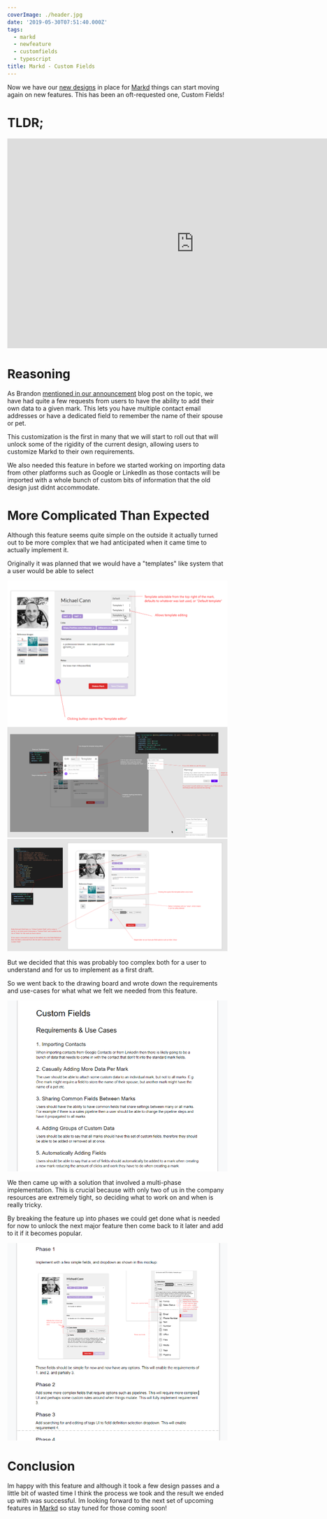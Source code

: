 ```yaml
---
coverImage: ./header.jpg
date: '2019-05-30T07:51:40.000Z'
tags:
  - markd
  - newfeature
  - customfields
  - typescript
title: Markd - Custom Fields
---
```


Now we have our [new designs](/markd/markd-v3) in place for [Markd](https://markd.co) things can start moving again on new features. This has been an oft-requested one, Custom Fields!

<!-- more -->

# TLDR;

<iframe width="853" height="480" src="https://www.youtube.com/embed/sCe_tsPEvnI" frameborder="0" allow="autoplay; encrypted-media" allowfullscreen></iframe>

# Reasoning

As Brandon [mentioned in our announcement](https://blog.markd.co/2019/05/29/adding-custom-fields-to-your-contacts.html) blog post on the topic, we have had quite a few requests from users to have the ability to add their own data to a given mark. This lets you have multiple contact email addresses or have a dedicated field to remember the name of their spouse or pet.

This customization is the first in many that we will start to roll out that will unlock some of the rigidity of the current design, allowing users to customize Markd to their own requirements.

We also needed this feature in before we started working on importing data from other platforms such as Google or LinkedIn as those contacts will be imported with a whole bunch of custom bits of information that the old design just didnt accommodate.

# More Complicated Than Expected

Although this feature seems quite simple on the outside it actually turned out to be more complex that we had anticipated when it came time to actually implement it.

Originally it was planned that we would have a "templates" like system that a user would be able to select

![](./templates-1.png)
![](./templates-2.png)
![](./templates-3.png)

But we decided that this was probably too complex both for a user to understand and for us to implement as a first draft.

So we went back to the drawing board and wrote down the requirements and use-cases for what what we felt we needed from this feature.

![](./drawingboard.png)

We then came up with a solution that involved a multi-phase implementation. This is crucial because with only two of us in the company resources are extremely tight, so deciding what to work on and when is really tricky.

By breaking the feature up into phases we could get done what is needed for now to unlock the next major feature then come back to it later and add to it if it becomes popular.

![](./phases.png)

# Conclusion

Im happy with this feature and although it took a few design passes and a little bit of wasted time I think the process we took and the result we ended up with was successful. Im looking forward to the next set of upcoming features in [Markd](https://markd.co) so stay tuned for those coming soon!
